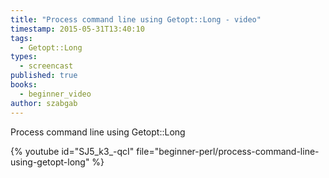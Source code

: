 ```yaml
---
title: "Process command line using Getopt::Long - video"
timestamp: 2015-05-31T13:40:10
tags:
  - Getopt::Long
types:
  - screencast
published: true
books:
  - beginner_video
author: szabgab
---
```



Process command line using Getopt::Long


{% youtube id="SJ5_k3_-qcI" file="beginner-perl/process-command-line-using-getopt-long" %}

